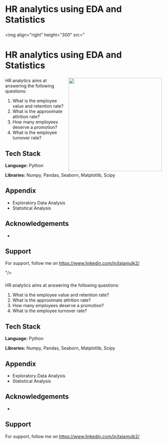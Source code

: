 
# HR analytics using EDA and Statistics

###

<img align="right" height="300" src="
# HR analytics using EDA and Statistics

###

<img align="right" height="300" src="https://media0.giphy.com/media/qgQUggAC3Pfv687qPC/giphy.gif"/>

###

HR analytics aims at answering the following questions:
1. What is the employee value and retention rate?
2. What is the approximate attrition rate?
3. How many employees deserve a promotion?
4. What is the employee turnover rate?


## Tech Stack

**Language:** Python

**Libraries:** Numpy, Pandas, Seaborn, Matplotlib, Scipy


## Appendix

* Exploratory Data Analysis
* Statistical Analysis



## Acknowledgements

 - [](https://)


## Support

For support, follow me on https://www.linkedin.com/in/tajamulk2/

"/>

###

HR analytics aims at answering the following questions:
1. What is the employee value and retention rate?
2. What is the approximate attrition rate?
3. How many employees deserve a promotion?
4. What is the employee turnover rate?


## Tech Stack

**Language:** Python

**Libraries:** Numpy, Pandas, Seaborn, Matplotlib, Scipy


## Appendix

* Exploratory Data Analysis
* Statistical Analysis



## Acknowledgements

 - [](https://)


## Support

For support, follow me on https://www.linkedin.com/in/tajamulk2/


